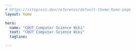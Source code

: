 ```yaml
---
# https://vitepress.dev/reference/default-theme-home-page
layout: home

hero:
  name: "CDUT Computer Science Wiki"
  text: "CDUT Computer Science Wiki"
  tagline: 

---
```



